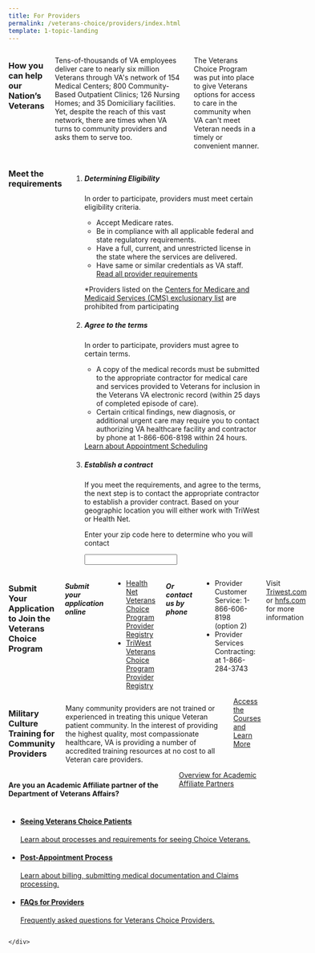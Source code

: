 ```yaml
---
title: For Providers
permalink: /veterans-choice/providers/index.html
template: 1-topic-landing
---
```


<div class="main" role="main" markdown="0">
    <div class="section one" markdown="0">
        <div class="primary" markdown="0">
            <div class="row" markdown="0">
                <div class="small-12 columns" markdown="0">
                    <h3>How you can help our Nation’s Veterans</h3>
                    <p>Tens-of-thousands of VA employees deliver care to nearly six million Veterans through VA's network of 154 Medical Centers; 800 Community-Based Outpatient Clinics; 126 Nursing Homes; and 35 Domiciliary facilities. Yet, despite the reach of this vast network, there are times when VA turns to community providers and asks them to serve too.</p>
                    <p>The Veterans Choice Program was put into place to give Veterans options for access to care in the community when VA can't meet Veteran needs in a timely or convenient manner.</p>
                </div>
            </div>
        </div>
        <div class="section">
            <div class="row">
                <div class="small-12 columns margin top">
                    <h3 id="the-choice-process">Meet the requirements</h3>
                    <ol class="process">
                        <li class="step one wow fadein animated">
                            <div>
                                <h5>Determining Eligibility</h5>
                                <p>In order to participate, providers must meet certain eligibility criteria.</p>
                                <div class="call-out">
                                    <ul>
                                        <li>Accept Medicare rates.</li>
                                        <li>Be in compliance with all applicable federal and state regulatory requirements.</li>
                                        <li>Have a full, current, and unrestricted license in the state where the services are delivered.</li>
                                        <li>Have same or similar credentials as VA staff.</li>
                                        <a href="https://www.hnfs.com/content/dam/hnfs/va/pccc/VeteransChoice/Choice_Program_Provider_Requirements.pdf" target="_blank">Read all provider requirements</a>
                                    </ul>
                                </div>
                                <p>
                                    *Providers listed on the <a href="" target="_blank">Centers for Medicare and Medicaid Services (CMS) exclusionary list</a> are prohibited from participating
                                </p>
                            </div>
                        </li>
                        <li class="step two wow fadein animated">
                            <div>
                                <h5>Agree to the terms</h5>
                                <p>In order to participate, providers must agree to certain terms.</p>
                                <ul>
                                    <li>A copy of the medical records must be submitted to the appropriate contractor for medical care and services provided to Veterans for inclusion in the Veterans VA electronic record (within 25 days of completed episode of care).</li>
                                    <li>Certain critical findings, new diagnosis, or additional urgent care may require you to contact authorizing VA healthcare facility and contractor by phone at 1-866-606-8198 within 24 hours.</li>
                                </ul>
                                <a href="/veterans-choice/appointment-scheduling/">Learn about Appointment Scheduling</a>
                            </div>
                        </li>
                        <li class="step last three wow fadein animated">
                            <div>
                                <h5>Establish a contract</h5>
                                <p>If you meet the requirements, and agree to the terms, the next step is to contact the appropriate contractor to establish a provider contract. Based on your geographic location you will either work with TriWest or Health Net.</p>
                                <p>Enter your zip code here to determine who you will contact </p>
                                <input type="text">
                                <div id="zip-code-check-results">
                                </div>
                            </div>
                        </li>
                    </ol>
                </div>
            </div>
        </div>
        <div class="section">
            <div class="row">
                <div class="small-12 columns">
                    <h3>Submit Your Application to Join the Veterans Choice Program</h3>
                    <h5>Submit your application online</h5>
                    <ul>
                        <li><a href="http://www.healthnetpc3provider.com/p3c/?register=true" target="_blank">Health Net Veterans Choice Program Provider Registry</a></li>
                        <li><a href="https://joinournetwork.triwest.com/Forms/Request/Add.aspx?P=Choice" target="_blank">TriWest Veterans Choice Program Provider Registry</a></li>
                    </ul>
                    <h5>Or contact us by phone</h5>
                    <ul>
                        <li>Provider Customer Service: 1-866-606-8198 (option 2)</li>
                        <li>Provider Services Contracting: at 1-866-284-3743</li>
                    </ul>
                    <p>Visit <a href="http://www.triwest.com" target="_blank">Triwest.com</a> or <a href="http://www.hnfs.com" target="_blank"> hnfs.com</a> for more information</p>
                </div>
            </div>
        </div>
        <div class="section one">
            <div class="row">
                <div class="small-12 columns">
                    <h3>Military Culture Training for Community Providers</h3>
                    <p>Many community providers are not trained or experienced in treating this unique Veteran patient community. In the interest of providing the highest quality, most compassionate healthcare, VA is providing a number of accredited training resources at no cost to all Veteran care providers.</p>
                    <a href="" target="_blank">Access the Courses and Learn More</a>
                </div>
            </div>
        </div>
        <div class="section one">
            <div class="row">
                <div class="small-12 columns">
                    <h4>Are you an Academic Affiliate partner of the Department of Veterans Affairs?</h4>
                    <a href="" target="_blank">Overview for Academic Affiliate Partners</a>
                </div>
            </div>
        </div>
        <div class="section one">
            <div class="row">
                <div class="small-12 columns">
                    <div class="section-nav">
                        <ul class="small-block-grid-1 medium-block-grid-3 cards small">
                            <li>
                                <a href="/veterans-choice/providers/seeing-vcp-patients/">
                                    <h4 class="alternate">Seeing Veterans Choice Patients</h4>
                                    <span>Learn about processes and requirements for seeing Choice Veterans.</span>
                                </a>
                            </li>
                            <li>
                                <a href="/veterans-choice/providers/post-appointment-process/">
                                    <h4 class="alternate">Post-Appointment Process</h4>
                                    <span>Learn about billing, submitting medical documentation and Claims processing.</span>
                                </a>
                            </li>
                            <li>
                                <a href="/veterans-choice/providers/faqs/">
                                    <h4 class="alternate">FAQs for Providers</h4>
                                    <span>Frequently asked questions for Veterans Choice Providers.</span>
                                </a>
                            </li>
                        </ul>
                    </div>
                </div>
            </div>
        </div>

    </div>


